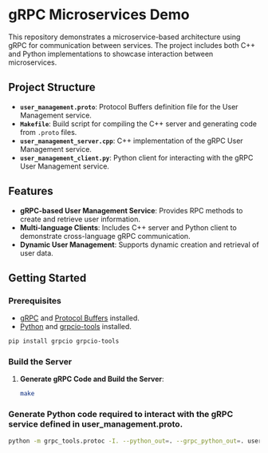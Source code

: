 # gRPC Microservices Demo

This repository demonstrates a microservice-based architecture using gRPC for communication between services. The project includes both C++ and Python implementations to showcase interaction between microservices.

## Project Structure

- **`user_management.proto`**: Protocol Buffers definition file for the User Management service.
- **`Makefile`**: Build script for compiling the C++ server and generating code from `.proto` files.
- **`user_management_server.cpp`**: C++ implementation of the gRPC User Management service.
- **`user_management_client.py`**: Python client for interacting with the gRPC User Management service.

## Features

- **gRPC-based User Management Service**: Provides RPC methods to create and retrieve user information.
- **Multi-language Clients**: Includes C++ server and Python client to demonstrate cross-language gRPC communication.
- **Dynamic User Management**: Supports dynamic creation and retrieval of user data.

## Getting Started

### Prerequisites

- [gRPC](https://grpc.io/docs/languages/cpp/quickstart/) and [Protocol Buffers](https://developers.google.com/protocol-buffers/docs/cpptutorial) installed.
- [Python](https://www.python.org/downloads/) and [grpcio-tools](https://pypi.org/project/grpcio-tools/) installed.
```bash
pip install grpcio grpcio-tools
```

### Build the Server

1. **Generate gRPC Code and Build the Server**:
   ```bash
   make
   ```

### Generate Python code required to interact with the gRPC service defined in user_management.proto.

```bash
python -m grpc_tools.protoc -I. --python_out=. --grpc_python_out=. user_management.proto
```
